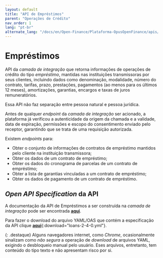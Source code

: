 ```yaml
---
layout: default
title: "API de Empréstimos"
parent: "Operações de Crédito"
nav_order: 1
lang: "pt-br"
alternate_lang: "/docs/en/Open-Finance/Plataforma-OpusOpenFinance/apis/Empréstimo/"
---
```


# Empréstimos

API da *camada de integração* que retorna informações de operações de crédito do tipo *empréstimo*, mantidas nas instituições transmissoras por seus clientes, incluindo dados como denominação, modalidade, número do contrato, tarifas, prazo, prestações, pagamentos (ao menos para os últimos 12 meses), amortizações, garantias, encargos e taxas de juros remuneratórios.

Essa API não faz separação entre pessoa natural e pessoa jurídica.

Antes de qualquer *endpoint* da *camada de integração* ser acionado, a plataforma já verificou a autenticidade da origem da chamada e a validade, data de expiração, permissões e escopo do consentimento enviado pelo receptor, garantindo que se trata de uma requisição autorizada.

Existem *endpoints* para:

- Obter o conjunto de informações de contratos de empréstimo mantidos pelo cliente na instituição transmissora;
- Obter os dados de um contrato de empréstimo;
- Obter os dados do cronograma de parcelas de um contrato de empréstimo;
- Obter a lista de garantias vinculadas a um contrato de empréstimo;
- Obter os dados de pagamento de um contrato de empréstimo.

## *Open API Specification* da API

A documentação da API de Empréstimos a ser construída na *camada de integração* pode ser encontrada [**aqui**][API-Empréstimo].

Para fazer o download do arquivo YAML/OAS que contém a especificação da API clique [**aqui**](loans-2-4-0.yml){:download="loans-2-4-0.yml"}.

{: .destaque}
Alguns navegadores internet, como *Chrome*, ocasionalmente sinalizam como *não segura* a operação de *download* de arquivos YAML, exigindo o desbloqueio manual pelo usuário. Eses arquivos, entretanto, tem conteúdo do tipo texto e não apresentam risco por si.

[API-Empréstimo]: ../../../../swagger-ui/index.html?api=Empréstimo
